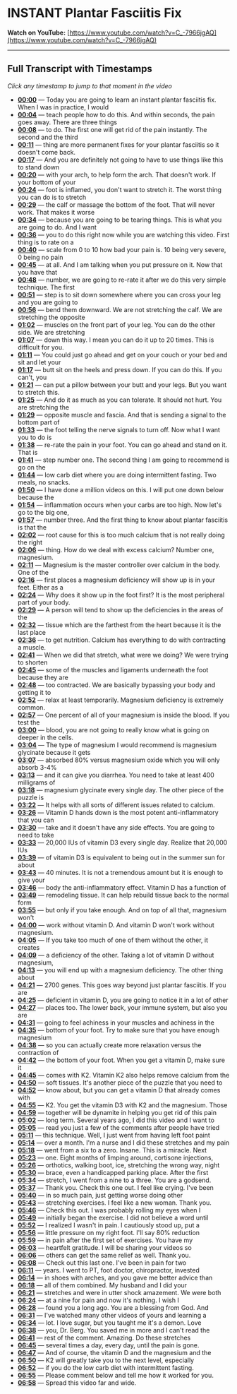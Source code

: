 # INSTANT Plantar Fasciitis Fix

**Watch on YouTube:** [https://www.youtube.com/watch?v=C_-7966jgAQ](https://www.youtube.com/watch?v=C_-7966jgAQ)

---

## Full Transcript with Timestamps

*Click any timestamp to jump to that moment in the video*

- **[00:00](https://www.youtube.com/watch?v=C_-7966jgAQ&t=0s)** — Today you are going to learn an instant plantar fasciitis fix. When I was in practice, I would
- **[00:04](https://www.youtube.com/watch?v=C_-7966jgAQ&t=4s)** — teach people how to do this. And within seconds, the pain goes away. There are three things
- **[00:08](https://www.youtube.com/watch?v=C_-7966jgAQ&t=8s)** — to do. The first one will get rid of the pain instantly. The second and the third
- **[00:11](https://www.youtube.com/watch?v=C_-7966jgAQ&t=11s)** — thing are more permanent fixes for your plantar fasciitis so it doesn't come back.
- **[00:17](https://www.youtube.com/watch?v=C_-7966jgAQ&t=17s)** — And you are definitely not going to have to use things like this to stand down
- **[00:20](https://www.youtube.com/watch?v=C_-7966jgAQ&t=20s)** — with your arch, to help form the arch. That doesn't work. If your bottom of your
- **[00:24](https://www.youtube.com/watch?v=C_-7966jgAQ&t=24s)** — foot is inflamed, you don't want to stretch it. The worst thing you can do is to stretch
- **[00:29](https://www.youtube.com/watch?v=C_-7966jgAQ&t=29s)** — the calf or massage the bottom of the foot. That will never work. That makes it worse
- **[00:34](https://www.youtube.com/watch?v=C_-7966jgAQ&t=34s)** — because you are going to be tearing things. This is what you are going to do. And I want
- **[00:36](https://www.youtube.com/watch?v=C_-7966jgAQ&t=36s)** — you to do this right now while you are watching this video. First thing is to rate on a
- **[00:40](https://www.youtube.com/watch?v=C_-7966jgAQ&t=40s)** — scale from 0 to 10 how bad your pain is. 10 being very severe, 0 being no pain
- **[00:45](https://www.youtube.com/watch?v=C_-7966jgAQ&t=45s)** — at all. And I am talking when you put pressure on it. Now that you have that
- **[00:48](https://www.youtube.com/watch?v=C_-7966jgAQ&t=48s)** — number, we are going to re-rate it after we do this very simple technique. The first
- **[00:51](https://www.youtube.com/watch?v=C_-7966jgAQ&t=51s)** — step is to sit down somewhere where you can cross your leg and you are going to
- **[00:56](https://www.youtube.com/watch?v=C_-7966jgAQ&t=56s)** — bend them downward. We are not stretching the calf. We are stretching the opposite
- **[01:02](https://www.youtube.com/watch?v=C_-7966jgAQ&t=62s)** — muscles on the front part of your leg. You can do the other side. We are stretching
- **[01:07](https://www.youtube.com/watch?v=C_-7966jgAQ&t=67s)** — down this way. I mean you can do it up to 20 times. This is difficult for you.
- **[01:11](https://www.youtube.com/watch?v=C_-7966jgAQ&t=71s)** — You could just go ahead and get on your couch or your bed and sit and let your
- **[01:17](https://www.youtube.com/watch?v=C_-7966jgAQ&t=77s)** — butt sit on the heels and press down. If you can do this. If you can't, you
- **[01:21](https://www.youtube.com/watch?v=C_-7966jgAQ&t=81s)** — can put a pillow between your butt and your legs. But you want to stretch this.
- **[01:25](https://www.youtube.com/watch?v=C_-7966jgAQ&t=85s)** — And do it as much as you can tolerate. It should not hurt. You are stretching the
- **[01:29](https://www.youtube.com/watch?v=C_-7966jgAQ&t=89s)** — opposite muscle and fascia. And that is sending a signal to the bottom part of
- **[01:33](https://www.youtube.com/watch?v=C_-7966jgAQ&t=93s)** — the foot telling the nerve signals to turn off. Now what I want you to do is
- **[01:38](https://www.youtube.com/watch?v=C_-7966jgAQ&t=98s)** — re-rate the pain in your foot. You can go ahead and stand on it. That is
- **[01:41](https://www.youtube.com/watch?v=C_-7966jgAQ&t=101s)** — step number one. The second thing I am going to recommend is go on the
- **[01:44](https://www.youtube.com/watch?v=C_-7966jgAQ&t=104s)** — low carb diet where you are doing intermittent fasting. Two meals, no snacks.
- **[01:50](https://www.youtube.com/watch?v=C_-7966jgAQ&t=110s)** — I have done a million videos on this. I will put one down below because the
- **[01:54](https://www.youtube.com/watch?v=C_-7966jgAQ&t=114s)** — inflammation occurs when your carbs are too high. Now let's go to the big one,
- **[01:57](https://www.youtube.com/watch?v=C_-7966jgAQ&t=117s)** — number three. And the first thing to know about plantar fasciitis is that the
- **[02:02](https://www.youtube.com/watch?v=C_-7966jgAQ&t=122s)** — root cause for this is too much calcium that is not really doing the right
- **[02:06](https://www.youtube.com/watch?v=C_-7966jgAQ&t=126s)** — thing. How do we deal with excess calcium? Number one, magnesium.
- **[02:11](https://www.youtube.com/watch?v=C_-7966jgAQ&t=131s)** — Magnesium is the master controller over calcium in the body. One of the
- **[02:16](https://www.youtube.com/watch?v=C_-7966jgAQ&t=136s)** — first places a magnesium deficiency will show up is in your feet. Either as a
- **[02:24](https://www.youtube.com/watch?v=C_-7966jgAQ&t=144s)** — Why does it show up in the foot first? It is the most peripheral part of your body.
- **[02:29](https://www.youtube.com/watch?v=C_-7966jgAQ&t=149s)** — A person will tend to show up the deficiencies in the areas of the
- **[02:32](https://www.youtube.com/watch?v=C_-7966jgAQ&t=152s)** — tissue which are the farthest from the heart because it is the last place
- **[02:36](https://www.youtube.com/watch?v=C_-7966jgAQ&t=156s)** — to get nutrition. Calcium has everything to do with contracting a muscle.
- **[02:41](https://www.youtube.com/watch?v=C_-7966jgAQ&t=161s)** — When we did that stretch, what were we doing? We were trying to shorten
- **[02:45](https://www.youtube.com/watch?v=C_-7966jgAQ&t=165s)** — some of the muscles and ligaments underneath the foot because they are
- **[02:48](https://www.youtube.com/watch?v=C_-7966jgAQ&t=168s)** — too contracted. We are basically bypassing your body and getting it to
- **[02:52](https://www.youtube.com/watch?v=C_-7966jgAQ&t=172s)** — relax at least temporarily. Magnesium deficiency is extremely common.
- **[02:57](https://www.youtube.com/watch?v=C_-7966jgAQ&t=177s)** — One percent of all of your magnesium is inside the blood. If you test the
- **[03:00](https://www.youtube.com/watch?v=C_-7966jgAQ&t=180s)** — blood, you are not going to really know what is going on deeper in the cells.
- **[03:04](https://www.youtube.com/watch?v=C_-7966jgAQ&t=184s)** — The type of magnesium I would recommend is magnesium glycinate because it gets
- **[03:07](https://www.youtube.com/watch?v=C_-7966jgAQ&t=187s)** — absorbed 80% versus magnesium oxide which you will only absorb 3-4%
- **[03:13](https://www.youtube.com/watch?v=C_-7966jgAQ&t=193s)** — and it can give you diarrhea. You need to take at least 400 milligrams of
- **[03:18](https://www.youtube.com/watch?v=C_-7966jgAQ&t=198s)** — magnesium glycinate every single day. The other piece of the puzzle is
- **[03:22](https://www.youtube.com/watch?v=C_-7966jgAQ&t=202s)** — It helps with all sorts of different issues related to calcium.
- **[03:26](https://www.youtube.com/watch?v=C_-7966jgAQ&t=206s)** — Vitamin D hands down is the most potent anti-inflammatory that you can
- **[03:30](https://www.youtube.com/watch?v=C_-7966jgAQ&t=210s)** — take and it doesn't have any side effects. You are going to need to take
- **[03:33](https://www.youtube.com/watch?v=C_-7966jgAQ&t=213s)** — 20,000 IUs of vitamin D3 every single day. Realize that 20,000 IUs
- **[03:39](https://www.youtube.com/watch?v=C_-7966jgAQ&t=219s)** — of vitamin D3 is equivalent to being out in the summer sun for about
- **[03:43](https://www.youtube.com/watch?v=C_-7966jgAQ&t=223s)** — 40 minutes. It is not a tremendous amount but it is enough to give your
- **[03:46](https://www.youtube.com/watch?v=C_-7966jgAQ&t=226s)** — body the anti-inflammatory effect. Vitamin D has a function of
- **[03:49](https://www.youtube.com/watch?v=C_-7966jgAQ&t=229s)** — remodeling tissue. It can help rebuild tissue back to the normal form
- **[03:55](https://www.youtube.com/watch?v=C_-7966jgAQ&t=235s)** — but only if you take enough. And on top of all that, magnesium won't
- **[04:00](https://www.youtube.com/watch?v=C_-7966jgAQ&t=240s)** — work without vitamin D. And vitamin D won't work without magnesium.
- **[04:05](https://www.youtube.com/watch?v=C_-7966jgAQ&t=245s)** — If you take too much of one of them without the other, it creates
- **[04:09](https://www.youtube.com/watch?v=C_-7966jgAQ&t=249s)** — a deficiency of the other. Taking a lot of vitamin D without magnesium,
- **[04:13](https://www.youtube.com/watch?v=C_-7966jgAQ&t=253s)** — you will end up with a magnesium deficiency. The other thing about
- **[04:21](https://www.youtube.com/watch?v=C_-7966jgAQ&t=261s)** — 2700 genes. This goes way beyond just plantar fasciitis. If you are
- **[04:25](https://www.youtube.com/watch?v=C_-7966jgAQ&t=265s)** — deficient in vitamin D, you are going to notice it in a lot of other
- **[04:27](https://www.youtube.com/watch?v=C_-7966jgAQ&t=267s)** — places too. The lower back, your immune system, but also you are
- **[04:31](https://www.youtube.com/watch?v=C_-7966jgAQ&t=271s)** — going to feel achiness in your muscles and achiness in the
- **[04:35](https://www.youtube.com/watch?v=C_-7966jgAQ&t=275s)** — bottom of your foot. Try to make sure that you have enough magnesium
- **[04:38](https://www.youtube.com/watch?v=C_-7966jgAQ&t=278s)** — so you can actually create more relaxation versus the contraction of
- **[04:42](https://www.youtube.com/watch?v=C_-7966jgAQ&t=282s)** — the bottom of your foot. When you get a vitamin D, make sure it
- **[04:45](https://www.youtube.com/watch?v=C_-7966jgAQ&t=285s)** — comes with K2. Vitamin K2 also helps remove calcium from the
- **[04:50](https://www.youtube.com/watch?v=C_-7966jgAQ&t=290s)** — soft tissues. It's another piece of the puzzle that you need to
- **[04:52](https://www.youtube.com/watch?v=C_-7966jgAQ&t=292s)** — know about, but you can get a vitamin D that already comes with
- **[04:55](https://www.youtube.com/watch?v=C_-7966jgAQ&t=295s)** — K2. You get the vitamin D3 with K2 and the magnesium. Those
- **[04:59](https://www.youtube.com/watch?v=C_-7966jgAQ&t=299s)** — together will be dynamite in helping you get rid of this pain
- **[05:02](https://www.youtube.com/watch?v=C_-7966jgAQ&t=302s)** — long term. Several years ago, I did this video and I want to
- **[05:05](https://www.youtube.com/watch?v=C_-7966jgAQ&t=305s)** — read you just a few of the comments after people have tried
- **[05:11](https://www.youtube.com/watch?v=C_-7966jgAQ&t=311s)** — this technique. Well, I just went from having left foot paint
- **[05:14](https://www.youtube.com/watch?v=C_-7966jgAQ&t=314s)** — over a month. I'm a nurse and I did these stretches and my pain
- **[05:18](https://www.youtube.com/watch?v=C_-7966jgAQ&t=318s)** — went from a six to a zero. Insane. This is a miracle. Next
- **[05:23](https://www.youtube.com/watch?v=C_-7966jgAQ&t=323s)** — one. Eight months of limping around, cortisone injections,
- **[05:26](https://www.youtube.com/watch?v=C_-7966jgAQ&t=326s)** — orthotics, walking boot, ice, stretching the wrong way, night
- **[05:30](https://www.youtube.com/watch?v=C_-7966jgAQ&t=330s)** — brace, even a handicapped parking place. After the first
- **[05:34](https://www.youtube.com/watch?v=C_-7966jgAQ&t=334s)** — stretch, I went from a nine to a three. You are a godsend.
- **[05:37](https://www.youtube.com/watch?v=C_-7966jgAQ&t=337s)** — Thank you. Check this one out. I feel like crying. I've been
- **[05:40](https://www.youtube.com/watch?v=C_-7966jgAQ&t=340s)** — in so much pain, just getting worse doing other
- **[05:43](https://www.youtube.com/watch?v=C_-7966jgAQ&t=343s)** — stretching exercises. I feel like a new woman. Thank you.
- **[05:46](https://www.youtube.com/watch?v=C_-7966jgAQ&t=346s)** — Check this out. I was probably rolling my eyes when I
- **[05:49](https://www.youtube.com/watch?v=C_-7966jgAQ&t=349s)** — initially began the exercise. I did not believe a word until
- **[05:52](https://www.youtube.com/watch?v=C_-7966jgAQ&t=352s)** — I realized I wasn't in pain. I cautiously stood up, put a
- **[05:56](https://www.youtube.com/watch?v=C_-7966jgAQ&t=356s)** — little pressure on my right foot. I'll say 80% reduction
- **[05:59](https://www.youtube.com/watch?v=C_-7966jgAQ&t=359s)** — in pain after the first set of exercises. You have my
- **[06:03](https://www.youtube.com/watch?v=C_-7966jgAQ&t=363s)** — heartfelt gratitude. I will be sharing your videos so
- **[06:06](https://www.youtube.com/watch?v=C_-7966jgAQ&t=366s)** — others can get the same relief as well. Thank you.
- **[06:08](https://www.youtube.com/watch?v=C_-7966jgAQ&t=368s)** — Check out this last one. I've been in pain for two
- **[06:11](https://www.youtube.com/watch?v=C_-7966jgAQ&t=371s)** — years. I went to PT, foot doctor, chiropractor, invested
- **[06:14](https://www.youtube.com/watch?v=C_-7966jgAQ&t=374s)** — in shoes with arches, and you gave me better advice than
- **[06:18](https://www.youtube.com/watch?v=C_-7966jgAQ&t=378s)** — all of them combined. My husband and I did your
- **[06:21](https://www.youtube.com/watch?v=C_-7966jgAQ&t=381s)** — stretches and were in utter shock amazement. We were both
- **[06:24](https://www.youtube.com/watch?v=C_-7966jgAQ&t=384s)** — at a nine for pain and now it's nothing. I wish I
- **[06:28](https://www.youtube.com/watch?v=C_-7966jgAQ&t=388s)** — found you a long ago. You are a blessing from God. And
- **[06:31](https://www.youtube.com/watch?v=C_-7966jgAQ&t=391s)** — I've watched many other videos of yours and learning a
- **[06:34](https://www.youtube.com/watch?v=C_-7966jgAQ&t=394s)** — lot. I love sugar, but you taught me it's a demon. Love
- **[06:38](https://www.youtube.com/watch?v=C_-7966jgAQ&t=398s)** — you, Dr. Berg. You saved me in more and I can't read the
- **[06:41](https://www.youtube.com/watch?v=C_-7966jgAQ&t=401s)** — rest of the comment. Amazing. Do these stretches
- **[06:45](https://www.youtube.com/watch?v=C_-7966jgAQ&t=405s)** — several times a day, every day, until the pain is gone.
- **[06:47](https://www.youtube.com/watch?v=C_-7966jgAQ&t=407s)** — And of course, the vitamin D and the magnesium and the
- **[06:50](https://www.youtube.com/watch?v=C_-7966jgAQ&t=410s)** — K2 will greatly take you to the next level, especially
- **[06:52](https://www.youtube.com/watch?v=C_-7966jgAQ&t=412s)** — if you do the low carb diet with intermittent fasting.
- **[06:55](https://www.youtube.com/watch?v=C_-7966jgAQ&t=415s)** — Please comment below and tell me how it worked for you.
- **[06:58](https://www.youtube.com/watch?v=C_-7966jgAQ&t=418s)** — Spread this video far and wide.
